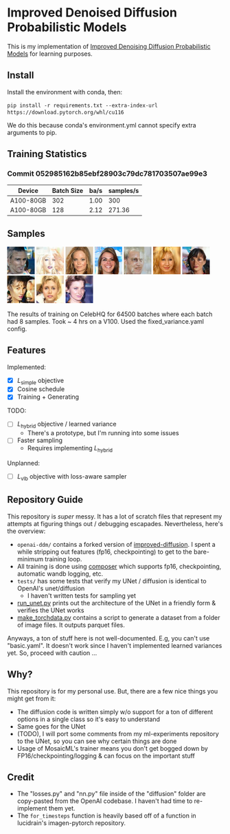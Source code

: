 # Improved Denoised Diffusion Probabilistic Models
This is my implementation of [Improved Denoising Diffusion Probabilistic Models](https://arxiv.org/abs/2102.09672) for learning purposes.

## Install
Install the environment with conda, then:

```
pip install -r requirements.txt --extra-index-url https://download.pytorch.org/whl/cu116
```

We do this because conda's environment.yml cannot specify extra arguments to pip.

## Training Statistics
### Commit 052985162b85ebf28903c79dc781703507ae99e3
| Device    | Batch Size | ba/s | samples/s |
|-----------|------------|------|-----------|
| A100-80GB | 302        | 1.00 | 300       |
| A100-80GB | 128        | 2.12 | 271.36    |

## Samples
<p float="left">
  <img src="./generated_faces/0000.png" width="64" />
  <img src="./generated_faces/0001.png" width="64" />
  <img src="./generated_faces/0002.png" width="64" />
  <img src="./generated_faces/0003.png" width="64" />
  <img src="./generated_faces/0004.png" width="64" />
  <img src="./generated_faces/0005.png" width="64" />
  <img src="./generated_faces/0006.png" width="64" />
  <img src="./generated_faces/0007.png" width="64" />
  <img src="./generated_faces/0008.png" width="64" />
  <img src="./generated_faces/0009.png" width="64" />
</p>

The results of training on CelebHQ for 64500 batches where each batch had 8 samples. Took ~ 4 hrs on a V100. Used the fixed_variance.yaml config.

## Features
Implemented:
- [x] $L_\text{simple}$ objective
- [x] Cosine schedule
- [x] Training + Generating

TODO:
- [ ] $L_\text{hybrid}$ objective / learned variance
    - There's a prototype, but I'm running into some issues
- [ ] Faster sampling 
    - Requires implementing $L_\text{hybrid}$

Unplanned:
- [ ] $L_\text{vlb}$ objective with loss-aware sampler

## Repository Guide
This repository is *super* messy. It has a lot of scratch files that represent my attempts at figuring things out / debugging escapades. Nevertheless, here's the overview:
- `openai-ddm/` contains a forked version of [improved-diffusion](https://github.com/openai/improved-diffusion). I spent a while stripping out features (fp16, checkpointing) to get to the bare-minimum training loop.
- All training is done using [composer](https://github.com/mosaicml/composer) which supports fp16, checkpointing, automatic wandb logging, etc.
- `tests/` has some tests that verify my UNet / diffusion is identical to OpenAI's unet/diffusion
    - I haven't written tests for sampling yet
- [run_unet.py](./run_unet.py) prints out the architecture of the UNet in a friendly form & verifies the UNet works
- [make_torchdata.py](./data_scripts/make_torchdata.py) contains a script to generate a dataset from a folder of image files. It outputs parquet files.

Anyways, a ton of stuff here is not well-documented. E.g, you can't use "basic.yaml". It doesn't work since I haven't implemented learned variances yet. So, proceed with caution ...

## Why?
This repository is for my personal use. But, there are a few nice things you might get from it:
- The diffusion code is written simply w/o support for a ton of different options in a single class so it's easy to understand
- Same goes for the UNet
- (TODO), I will port some comments from my ml-experiments repository to the UNet, so you can see why certain things are done
- Usage of MosaicML's trainer means you don't get bogged down by FP16/checkpointing/logging & can focus on the important stuff

## Credit
- The "losses.py" and "nn.py" file inside of the "diffusion" folder are copy-pasted from the OpenAI codebase. I haven't had time to re-implement them yet. 
- The `for_timesteps` function is heavily based off of a function in lucidrain's imagen-pytorch repository.

